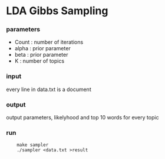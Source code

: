LDA Gibbs Sampling
==================================

### parameters
* Count : number of iterations
* alpha : prior parameter
* beta : prior parameter
* K : number of topics

### input
every line in data.txt is a document

### output
output parameters, likelyhood and top 10 words for every topic

### run
		make sampler
		./sampler <data.txt >result
